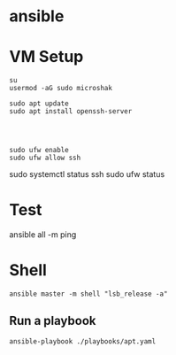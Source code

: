 # ansible




# VM Setup 

```
su
usermod -aG sudo microshak

sudo apt update
sudo apt install openssh-server




sudo ufw enable
sudo ufw allow ssh
```


sudo systemctl status ssh
sudo ufw status


# Test
ansible all -m ping


# Shell
```
ansible master -m shell "lsb_release -a"
```

## Run a playbook
```ansible
ansible-playbook ./playbooks/apt.yaml 
```